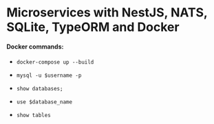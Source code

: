 # Microservices with NestJS, NATS, SQLite, TypeORM and Docker

#### Docker commands:

- `docker-compose up --build`

- `mysql -u $username -p`
- `show databases;`
- `use $database_name`
- `show tables`
